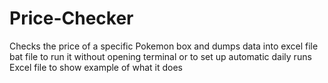 # Price-Checker
Checks the price of a specific Pokemon box and dumps data into excel file
bat file to run it without opening terminal or to set up automatic daily runs
Excel file to show example of what it does
